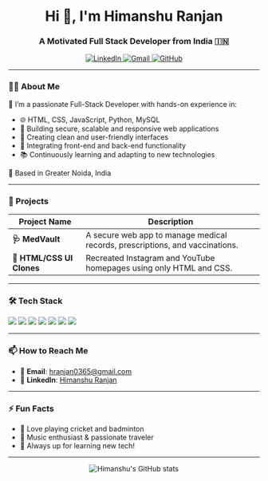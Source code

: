 <h1 align="center">Hi 👋, I'm Himanshu Ranjan</h1>
<h3 align="center">A Motivated Full Stack Developer from India 🇮🇳</h3>

<p align="center">
  <a href="https://www.linkedin.com/in/himanshu-ranjan-94296a240" target="_blank">
    <img alt="LinkedIn" src="https://img.shields.io/badge/LinkedIn-blue?style=for-the-badge&logo=linkedin&logoColor=white">
  </a>
  <a href="mailto:hranjan0365@gmail.com">
    <img alt="Gmail" src="https://img.shields.io/badge/Gmail-D14836?style=for-the-badge&logo=gmail&logoColor=white">
  </a>
  <a href="https://github.com/Himanshu-codeer">
    <img alt="GitHub" src="https://img.shields.io/badge/GitHub-000000?style=for-the-badge&logo=github&logoColor=white">
  </a>
</p>

---

### 👨‍💻 About Me

🚀 I’m a passionate Full-Stack Developer with hands-on experience in:

- 🌐 HTML, CSS, JavaScript, Python, MySQL  
- 🔧 Building secure, scalable and responsive web applications  
- 🎨 Creating clean and user-friendly interfaces  
- 🔄 Integrating front-end and back-end functionality  
- 📚 Continuously learning and adapting to new technologies  

📍 Based in Greater Noida, India

---

### 💼 Projects

| Project Name | Description |
|--------------|-------------|
| **🩺 MedVault** | A secure web app to manage medical records, prescriptions, and vaccinations. |
| **🎯 HTML/CSS UI Clones** | Recreated Instagram and YouTube homepages using only HTML and CSS. |

---

### 🛠️ Tech Stack

<p align="left">
  <img src="https://img.shields.io/badge/HTML5-E34F26?style=flat-square&logo=html5&logoColor=white"/>
  <img src="https://img.shields.io/badge/CSS3-1572B6?style=flat-square&logo=css3&logoColor=white"/>
  <img src="https://img.shields.io/badge/JavaScript-F7DF1E?style=flat-square&logo=javascript&logoColor=black"/>
  <img src="https://img.shields.io/badge/Python-3776AB?style=flat-square&logo=python&logoColor=white"/>
  <img src="https://img.shields.io/badge/MySQL-00000F?style=flat-square&logo=mysql&logoColor=white"/>
  <img src="https://img.shields.io/badge/MS%20Excel-217346?style=flat-square&logo=microsoft-excel&logoColor=white"/>
  <img src="https://img.shields.io/badge/GitHub-181717?style=flat-square&logo=github&logoColor=white"/>
</p>

---

### 📫 How to Reach Me

- 📧 **Email**: hranjan0365@gmail.com  
- 💼 **LinkedIn**: [Himanshu Ranjan](https://www.linkedin.com/in/himanshu-ranjan-94296a240)

---

### ⚡ Fun Facts

- 🏏 Love playing cricket and badminton  
- 🎵 Music enthusiast & passionate traveler  
- 🧠 Always up for learning new tech!

---

<p align="center">
  <img src="https://github-readme-stats.vercel.app/api?username=Himanshu-codeer&show_icons=true&theme=radical" alt="Himanshu's GitHub stats" />
</p>
